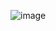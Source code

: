 ![image](https://user-images.githubusercontent.com/95512439/179084612-9015554e-e734-4df7-8f8e-a855a35c52a2.png)

